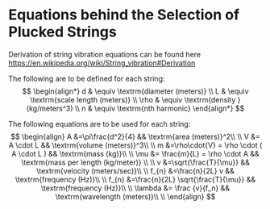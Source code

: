 # Equations behind the Selection of Plucked Strings

Derivation of string vibration equations can be found here https://en.wikipedia.org/wiki/String_vibration#Derivation 

The following are to be defined for each string:
$$
\begin{align*}
d & \equiv \textrm{diameter (meters)} \\
L & \equiv \textrm{scale length (meters)} \\
\rho & \equiv \textrm{density } (kg/meters^3) \\
n & \equiv \textrm{nth harmonic}
\end{align*}
$$

The following equations are to be used for each string:
$$
\begin{align}
A &=\pi\frac{d^2}{4} && \textrm{area (meters)}^2\\ \\
V &= A \cdot L && \textrm{volume (meters)}^3\\ \\
m &=\rho\cdot{V} = \rho \cdot ( A \cdot L ) && \textrm{mass (kg)}\\ \\
\mu &= \frac{m}{L} = \rho \cdot A && \textrm{mass per length (kg/meter)} \\ \\
v &=\sqrt{\frac{T}{\mu}} && \textrm{velocity (meters/sec)}\\ \\
f_{n} &=\frac{n}{2L} v && \textrm{frequency (Hz)}\\ \\
f_{n} &=\frac{n}{2L} \sqrt{\frac{T}{\mu}} && \textrm{frequency (Hz)}\\ \\
\lambda &= \frac {v}{f_n} && \textrm{wavelength (meters)}\\ \\
\end{align}
$$
